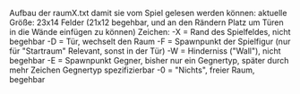 

Aufbau der raumX.txt damit sie vom Spiel gelesen werden können:
aktuelle Größe: 23x14 Felder (21x12 begehbar, und an den Rändern Platz um Türen in die Wände einfügen zu können)
Zeichen:
	-X = Rand des Spielfeldes, nicht begehbar
	-D = Tür, wechselt den Raum
	-F = Spawnpunkt der Spielfigur (nur für "Startraum" Relevant, sonst in 		     der Tür)
	-W = Hinderniss ("Wall"), nicht begehbar
	-E = Spawnpunkt Gegner, bisher nur ein Gegnertyp, später durch mehr 		     Zeichen Gegnertyp spezifizierbar
	-0 = "Nichts", freier Raum, begehbar
